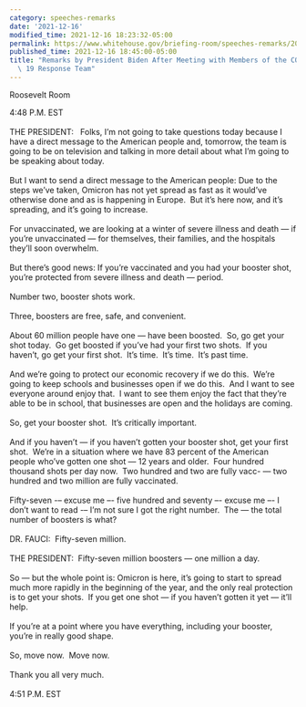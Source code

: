 ```yaml
---
category: speeches-remarks
date: '2021-12-16'
modified_time: 2021-12-16 18:23:32-05:00
permalink: https://www.whitehouse.gov/briefing-room/speeches-remarks/2021/12/16/remarks-by-president-biden-after-meeting-with-members-of-the-covid-19-response-team/
published_time: 2021-12-16 18:45:00-05:00
title: "Remarks by President Biden After Meeting with Members of the COVID- \u2060\
  \ 19 Response Team"
---
```

 
Roosevelt Room

4:48 P.M. EST  
   
THE PRESIDENT:   Folks, I’m not going to take questions today because I
have a direct message to the American people and, tomorrow, the team is
going to be on television and talking in more detail about what I’m
going to be speaking about today.   
   
But I want to send a direct message to the American people: Due to the
steps we’ve taken, Omicron has not yet spread as fast as it would’ve
otherwise done and as is happening in Europe.  But it’s here now, and
it’s spreading, and it’s going to increase.   
   
For unvaccinated, we are looking at a winter of severe illness and death
— if you’re unvaccinated — for themselves, their families, and the
hospitals they’ll soon overwhelm.   
   
But there’s good news: If you’re vaccinated and you had your booster
shot, you’re protected from severe illness and death — period.   
   
Number two, booster shots work.   
   
Three, boosters are free, safe, and convenient.   
   
About 60 million people have one — have been boosted.  So, go get your
shot today.  Go get boosted if you’ve had your first two shots.  If you
haven’t, go get your first shot.  It’s time.  It’s time.  It’s past
time.   
   
And we’re going to protect our economic recovery if we do this.  We’re
going to keep schools and businesses open if we do this.  And I want to
see everyone around enjoy that.  I want to see them enjoy the fact that
they’re able to be in school, that businesses are open and the holidays
are coming.   
   
So, get your booster shot.  It’s critically important.   
   
And if you haven’t — if you haven’t gotten your booster shot, get your
first shot.  We’re in a situation where we have 83 percent of the
American people who’ve gotten one shot — 12 years and older.  Four
hundred thousand shots per day now.  Two hundred and two are fully vacc-
— two hundred and two million are fully vaccinated.   
   
Fifty-seven -– excuse me –- five hundred and seventy –- excuse me –- I
don’t want to read -– I’m not sure I got the right number.  The — the
total number of boosters is what?   
   
DR. FAUCI:  Fifty-seven million.  
   
THE PRESIDENT:  Fifty-seven million boosters — one million a day.   
   
So — but the whole point is: Omicron is here, it’s going to start to
spread much more rapidly in the beginning of the year, and the only real
protection is to get your shots.  If you get one shot — if you haven’t
gotten it yet — it’ll help.   
   
If you’re at a point where you have everything, including your booster,
you’re in really good shape.   
   
So, move now.  Move now.   
   
Thank you all very much.  
   
4:51 P.M. EST
